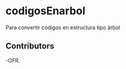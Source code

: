 
# codigosEnarbol

<!-- badges: start -->
<!-- badges: end -->

Para convertir códigos en estructura tipo árbol
## Contributors
-OFR.
